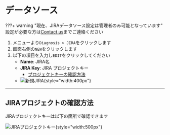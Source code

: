 # データソース

???+ warning "現在、JIRAデータソース設定は管理者のみ可能となっています"
    設定が必要な方は[Contact us](/contact/contact)までご連絡ください


1. メニューより`Diagnosis > JIRA`をクリックします
2. 画面右側の`NEW`をクリックします
3. 以下の項目を入力し`EDIT`をクリックしてください
    - **Name**: JIRA名
    - **JIRA Key**: JIRA プロジェクトキー
        - [プロジェクトキーの確認方法](/diagnosis/jira_datasource/#jira)
    - ![新規JIRA](/img/diagnosis/jira_new.png){style="width:400px"}


---
## JIRAプロジェクトの確認方法

JIRAプロジェクトキーは以下の箇所で確認できます

![JIRAプロジェクトキー](/img/diagnosis/jira_project_key.png){style="width:500px"}
